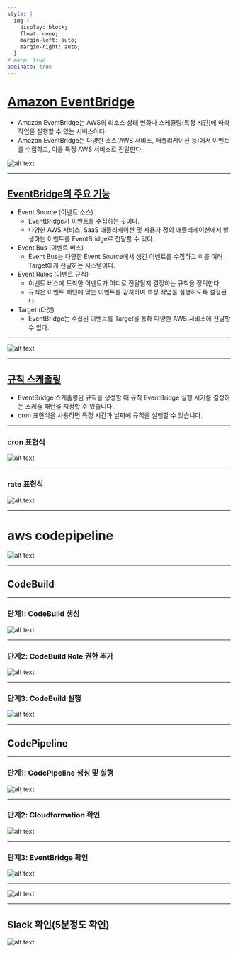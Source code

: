 ```yaml
---
style: |
  img {
    display: block;
    float: none;
    margin-left: auto;
    margin-right: auto;
  }
# marp: true
paginate: true
---
```

# [Amazon EventBridge](https://aws.amazon.com/ko/eventbridge/)
- Amazon EventBridge는 AWS의 리소스 상태 변화나 스케줄링(특정 시간)에 따라 작업을 실행할 수 있는 서비스이다.
- Amazon EventBridge는 다양한 소스(AWS 서비스, 애플리케이션 등)에서 이벤트를 수집하고, 이를 특정 AWS 서비스로 전달한다.

![alt text](./img/image-99.png)

---
## [EventBridge의 주요 기능](https://jibinary.tistory.com/280)
- Event Source (이벤트 소스)
  - EventBridge가 이벤트를 수집하는 곳이다. 
  - 다양한 AWS 서비스, SaaS 애플리케이션 및 사용자 정의 애플리케이션에서 발생하는 이벤트를 EventBridge로 전달할 수 있다.
- Event Bus (이벤트 버스)
  - Event Bus는 다양한 Event Source에서 생긴 이벤트를 수집하고 이를 여러 Target에게 전달하는 시스템이다.
- Event Rules (이벤트 규칙)
  - 이벤트 버스에 도착한 이벤트가 어디로 전달될지 결정하는 규칙을 정의한다.
  - 규칙은 이벤트 패턴에 맞는 이벤트를 감지하여 특정 작업을 실행하도록 설정된다.
- Target (타겟)
  - EventBridge는 수집된 이벤트를 Target을 통해 다양한 AWS 서비스에 전달할 수 있다. 

---
![alt text](./img/image-100.png)

---
## [규칙 스케줄링](https://docs.aws.amazon.com/ko_kr/eventbridge/latest/userguide/eb-scheduled-rule-pattern.html)
-  EventBridge 스케줄링된 규칙을 생성할 때 규칙 EventBridge 실행 시기를 결정하는 스케줄 패턴을 지정할 수 있습니다.
- cron 표현식을 사용하면 특정 시간과 날짜에 규칙을 실행할 수 있습니다.

---
### cron 표현식
![alt text](./img/image-101.png)

---
### rate 표현식
![alt text](./img/image-102.png)

---
# aws codepipeline
![alt text](./img/image-125.png)

---
## CodeBuild

---
### 단계1: CodeBuild 생성 
![alt text](./img/image-115.png)

---
### 단계2: CodeBuild Role 권한 추가
![alt text](./img/image-116.png)

---
### 단계3: CodeBuild 실행
![alt text](./img/image-117.png)

---
## CodePipeline

---
### 단계1: CodePipeline 생성 및 실행 
![alt text](./img/image-118.png)

---
### 단계2: Cloudformation 확인 
![alt text](./img/image-119.png)

---
### 단계3: EventBridge 확인
![alt text](./img/image-120.png)

---
![alt text](./img/image-121.png)

---
## Slack 확인(5분정도 확인) 
![alt text](./img/image-122.png)


